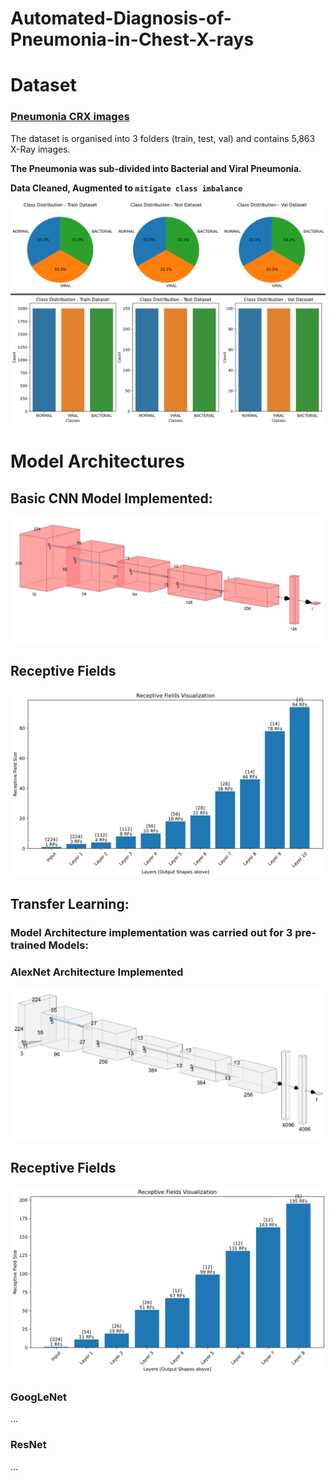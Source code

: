 # Automated-Diagnosis-of-Pneumonia-in-Chest-X-rays

# Dataset

### [Pneumonia CRX images](https://www.kaggle.com/paultimothymooney/chest-xray-pneumonia)

The dataset is organised into 3 folders (train, test, val) and contains 5,863 X-Ray images.

**The Pneumonia was sub-divided into Bacterial and Viral Pneumonia.**

**Data Cleaned, Augmented to `mitigate class imbalance`**


![](https://github.com/Lawrytime/Automated-Diagnosis-of-Pneumonia-in-Chest-X-rays/blob/main/Data%20Distribution%20(Post-Augmenttation)%20.png)

##  

# Model Architectures

## Basic CNN Model Implemented:

![](https://github.com/Lawrytime/Automated-Diagnosis-of-Pneumonia-in-Chest-X-rays/blob/main/assets/CNN.png)

##  

## Receptive Fields

![](https://github.com/Lawrytime/Automated-Diagnosis-of-Pneumonia-in-Chest-X-rays/blob/main/assets/RF.png)

##  

## Transfer Learning:

### Model Architecture implementation was carried out for 3 pre-trained Models:

### AlexNet Architecture Implemented


![](https://github.com/Lawrytime/Automated-Diagnosis-of-Pneumonia-in-Chest-X-rays/blob/main/assets/alexnet.png)


## Receptive Fields

![](https://github.com/Lawrytime/Automated-Diagnosis-of-Pneumonia-in-Chest-X-rays/blob/main/assets/RF_Alex.png)

### GoogLeNet
...

### ResNet
...

### 
